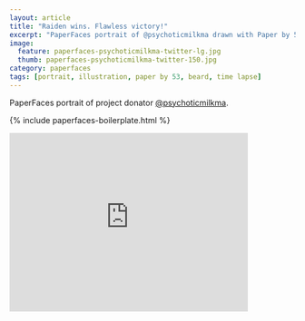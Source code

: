 ```yaml
---
layout: article
title: "Raiden wins. Flawless victory!"
excerpt: "PaperFaces portrait of @psychoticmilkma drawn with Paper by 53 on an iPad."
image: 
  feature: paperfaces-psychoticmilkma-twitter-lg.jpg
  thumb: paperfaces-psychoticmilkma-twitter-150.jpg
category: paperfaces
tags: [portrait, illustration, paper by 53, beard, time lapse]
---
```


PaperFaces portrait of project donator [@psychoticmilkma](http://twitter.com/psychoticmilkma).

{% include paperfaces-boilerplate.html %}

<iframe width="420" height="315" src="http://www.youtube.com/embed/x6ok6e3DERE" frameborder="0"> </iframe>
